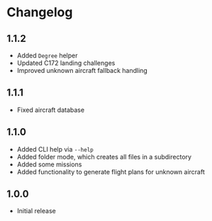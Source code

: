 # Changelog

## 1.1.2

- Added `Degree` helper
- Updated C172 landing challenges
- Improved unknown aircraft fallback handling

## 1.1.1

- Fixed aircraft database

## 1.1.0

- Added CLI help via `--help`
- Added folder mode, which creates all files in a subdirectory
- Added some missions
- Added functionality to generate flight plans for unknown aircraft

## 1.0.0

- Initial release
